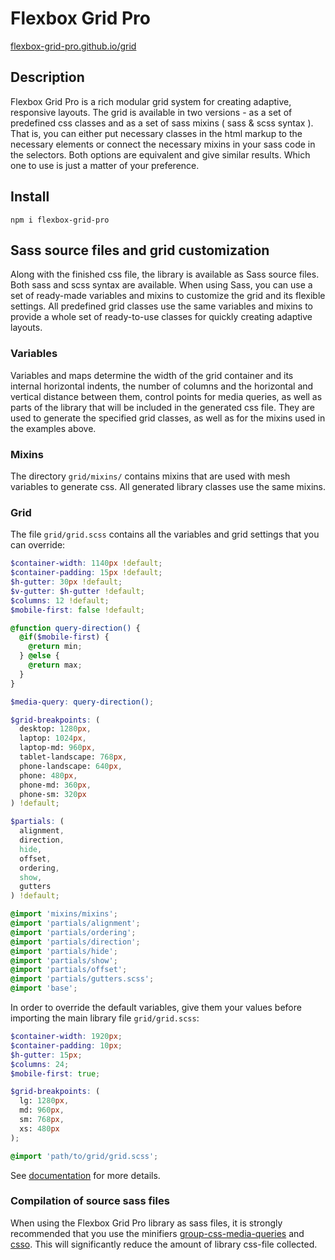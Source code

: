 # Flexbox Grid Pro
[flexbox-grid-pro.github.io/grid](https://flexbox-grid-pro.github.io/grid)

## Description
Flexbox Grid Pro is a rich modular grid system for creating adaptive, responsive layouts. The grid is available in two versions - as a set of predefined css classes and as a set of sass mixins ( sass & scss syntax ). That is, you can either put necessary classes in the html markup to the necessary elements or connect the necessary mixins in your sass code in the selectors. Both options are equivalent and give similar results. Which one to use is just a matter of your preference.

## Install
```
npm i flexbox-grid-pro
```

## Sass source files and grid customization
Along with the finished css file, the library is available as Sass source files. Both sass and scss syntax are available. When using Sass, you can use a set of ready-made variables and mixins to customize the grid and its flexible settings. All predefined grid classes use the same variables and mixins to provide a whole set of ready-to-use classes for quickly creating adaptive layouts.

### Variables
Variables and maps determine the width of the grid container and its internal horizontal indents, the number of columns and the horizontal and vertical distance between them, control points for media queries, as well as parts of the library that will be included in the generated css file. They are used to generate the specified grid classes, as well as for the mixins used in the examples above.

### Mixins
The directory ```grid/mixins/``` contains mixins that are used with mesh variables to generate css. All generated library classes use the same mixins.

### Grid
The file ```grid/grid.scss``` contains all the variables and grid settings that you can override:
```scss
$container-width: 1140px !default;
$container-padding: 15px !default;
$h-gutter: 30px !default;
$v-gutter: $h-gutter !default;
$columns: 12 !default;
$mobile-first: false !default;

@function query-direction() {
  @if($mobile-first) {
    @return min;
  } @else {
    @return max;
  }
}

$media-query: query-direction();

$grid-breakpoints: (
  desktop: 1280px,
  laptop: 1024px,
  laptop-md: 960px,
  tablet-landscape: 768px,
  phone-landscape: 640px,
  phone: 480px,
  phone-md: 360px,
  phone-sm: 320px
) !default;

$partials: (
  alignment,
  direction,
  hide,
  offset,
  ordering,
  show,
  gutters
) !default;

@import 'mixins/mixins';
@import 'partials/alignment';
@import 'partials/ordering';
@import 'partials/direction';
@import 'partials/hide';
@import 'partials/show';
@import 'partials/offset';
@import 'partials/gutters.scss';
@import 'base';
```

In order to override the default variables, give them your values before importing the main library file ```grid/grid.scss```:
```scss
$container-width: 1920px;
$container-padding: 10px;
$h-gutter: 15px;
$columns: 24;
$mobile-first: true;

$grid-breakpoints: (
  lg: 1280px,
  md: 960px,
  sm: 768px,
  xs: 480px
);

@import 'path/to/grid/grid.scss';
```

See [documentation](https://flexbox-grid-pro.github.io/grid) for more details.

### Compilation of source sass files
When using the Flexbox Grid Pro library as sass files, it is strongly recommended that you use the minifiers [group-css-media-queries](https://github.com/Se7enSky/group-css-media-queries) and [csso](https://github.com/css/csso). This will significantly reduce the amount of library css-file collected.